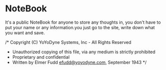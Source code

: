 # NoteBook
It's a public NoteBook for anyone to store any thoughts in, you don't have to put your name or any information.you just go to the site, write down what you want and save.


/* Copyright (C) YoYoDyne Systems, Inc - All Rights Reserved
 * Unauthorized copying of this file, via any medium is strictly prohibited
 * Proprietary and confidential
 * Written by Elmer Fudd <efudd@yoyodyne.com>, September 1943
 */
